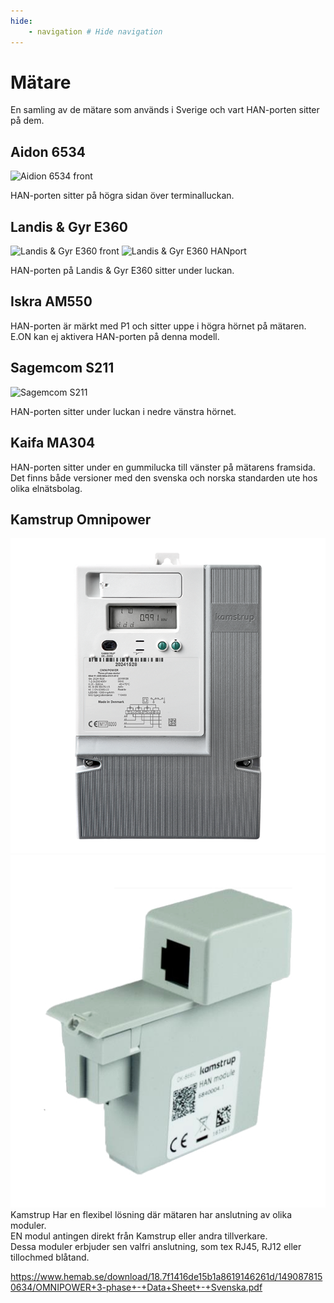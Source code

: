 ```yaml
---
hide:
    - navigation # Hide navigation
---
```


# Mätare

En samling av de mätare som används i Sverige och vart HAN-porten sitter på dem.

## Aidon 6534 

![Aidion 6534 front](images/aidon-6534.jpeg)

HAN-porten sitter på högra sidan över terminalluckan.

## Landis & Gyr E360

![Landis & Gyr E360 front](images/LG_E360_1.png)
![Landis & Gyr E360 HANport](images/LG_E360_2.png)

HAN-porten på Landis & Gyr E360 sitter under luckan.

## Iskra AM550

HAN-porten är märkt med P1 och sitter uppe i högra hörnet på mätaren. E.ON kan ej aktivera HAN-porten på denna modell.

## Sagemcom S211

![Sagemcom S211](images/sagemcom_s211.png)

HAN-porten sitter under luckan i nedre vänstra hörnet.

## Kaifa MA304

HAN-porten sitter under en gummilucka till vänster på mätarens framsida. Det finns både versioner med den svenska och norska standarden ute hos olika elnätsbolag.


## Kamstrup Omnipower


![Kamstrup Omnipower](images/kamstrupomnipower.png)
![Kamstrup Han-modul](images/KamstrupHAN-modul.jpg)
<br>
Kamstrup Har en flexibel lösning där mätaren har anslutning av olika moduler.<br>
EN modul antingen direkt från Kamstrup eller andra tillverkare. <br>
Dessa moduler erbjuder sen valfri anslutning, som tex RJ45, RJ12 eller tillochmed blåtand.

https://www.hemab.se/download/18.7f1416de15b1a8619146261d/1490878150634/OMNIPOWER+3-phase+-+Data+Sheet+-+Svenska.pdf



